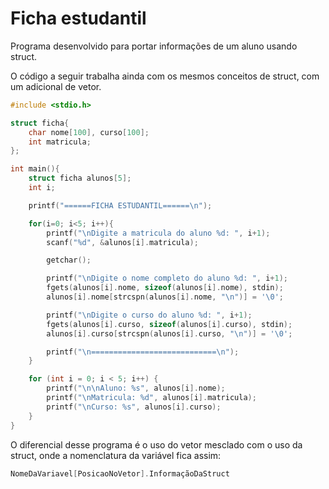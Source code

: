 # Ficha estudantil
Programa desenvolvido para portar informações de um aluno usando struct.

O código a seguir trabalha ainda com os mesmos conceitos de struct, com um adicional de vetor.
```C
#include <stdio.h>

struct ficha{
    char nome[100], curso[100];
    int matricula;
};

int main(){
    struct ficha alunos[5];
    int i;

    printf("======FICHA ESTUDANTIL======\n");

    for(i=0; i<5; i++){
        printf("\nDigite a matricula do aluno %d: ", i+1);
        scanf("%d", &alunos[i].matricula);

        getchar();

        printf("\nDigite o nome completo do aluno %d: ", i+1);
        fgets(alunos[i].nome, sizeof(alunos[i].nome), stdin);
        alunos[i].nome[strcspn(alunos[i].nome, "\n")] = '\0';

        printf("\nDigite o curso do aluno %d: ", i+1);
        fgets(alunos[i].curso, sizeof(alunos[i].curso), stdin);
        alunos[i].curso[strcspn(alunos[i].curso, "\n")] = '\0';

        printf("\n============================\n");
    }

    for (int i = 0; i < 5; i++) {
        printf("\n\nAluno: %s", alunos[i].nome);
        printf("\nMatricula: %d", alunos[i].matricula);
        printf("\nCurso: %s", alunos[i].curso);
    }
}
```


O diferencial desse programa é o uso do vetor mesclado com o uso da struct, onde a nomenclatura da variável fica assim:
```C
NomeDaVariavel[PosicaoNoVetor].InformaçãoDaStruct
```
